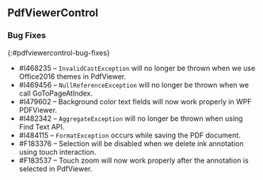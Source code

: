 ## PdfViewerControl

### Bug Fixes
{:#pdfviewercontrol-bug-fixes}
* \#I468235 – `InvalidCastException` will no longer be thrown when we use Office2016 themes in PdfViewer.
* \#I469456 – `NullReferenceException` will no longer be thrown when we call GoToPageAtIndex.
* \#I479602 – Background color text fields will now work properly in WPF PDFViewer.
* \#I482342 – `AggregateException` will no longer be thrown when using Find Text API.
* \#I484115 – `FormatException` occurs while saving the PDF document.
* \#F183376 – Selection will be disabled when we delete ink annotation using touch interaction.
* \#F183537 – Touch zoom will now work properly after the annotation is selected in PdfViewer.